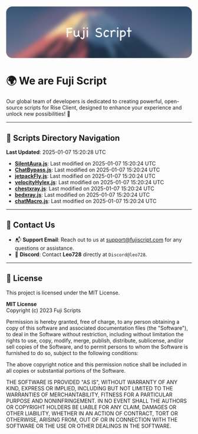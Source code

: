 ![Banner](.github/b.webp)

# 🌍 **We are Fuji Script**

Our global team of developers is dedicated to creating powerful, open-source scripts for Rise Client, designed to enhance your experience and unlock new possibilities! 🌟

---
<!-- SCRIPTS_NAVIGATION_START -->
## 📂 **Scripts Directory Navigation**

**Last Updated**: 2025-01-07 15:20:28 UTC

- **[SilentAura.js](scripts/SilentAura.js)**: Last modified on 2025-01-07 15:20:24 UTC
- **[ChatBypass.js](scripts/ChatBypass.js)**: Last modified on 2025-01-07 15:20:24 UTC
- **[jetpackFly.js](scripts/jetpackFly.js)**: Last modified on 2025-01-07 15:20:24 UTC
- **[velocityHylex.js](scripts/velocityHylex.js)**: Last modified on 2025-01-07 15:20:24 UTC
- **[chestxray.js](scripts/chestxray.js)**: Last modified on 2025-01-07 15:20:24 UTC
- **[bedxray.js](scripts/bedxray.js)**: Last modified on 2025-01-07 15:20:24 UTC
- **[chatMacro.js](scripts/chatMacro.js)**: Last modified on 2025-01-07 15:20:24 UTC

<!-- SCRIPTS_NAVIGATION_END -->

---

## 💬 **Contact Us**  
- 📬 **Support Email**: Reach out to us at [support@fujiscript.com](mailto:support@fujiscript.com) for any questions or assistance.  
- 💬 **Discord**: Contact **Leo728** directly at `Discord@leo728`.

---

## 📜 **License**

This project is licensed under the MIT License.  

**MIT License**  
Copyright (c) 2023 Fuji Scripts  

Permission is hereby granted, free of charge, to any person obtaining a copy of this software and associated documentation files (the "Software"), to deal in the Software without restriction, including without limitation the rights to use, copy, modify, merge, publish, distribute, sublicense, and/or sell copies of the Software, and to permit persons to whom the Software is furnished to do so, subject to the following conditions:  

The above copyright notice and this permission notice shall be included in all copies or substantial portions of the Software.  

THE SOFTWARE IS PROVIDED "AS IS", WITHOUT WARRANTY OF ANY KIND, EXPRESS OR IMPLIED, INCLUDING BUT NOT LIMITED TO THE WARRANTIES OF MERCHANTABILITY, FITNESS FOR A PARTICULAR PURPOSE AND NONINFRINGEMENT. IN NO EVENT SHALL THE AUTHORS OR COPYRIGHT HOLDERS BE LIABLE FOR ANY CLAIM, DAMAGES OR OTHER LIABILITY, WHETHER IN AN ACTION OF CONTRACT, TORT OR OTHERWISE, ARISING FROM, OUT OF OR IN CONNECTION WITH THE SOFTWARE OR THE USE OR OTHER DEALINGS IN THE SOFTWARE.  
